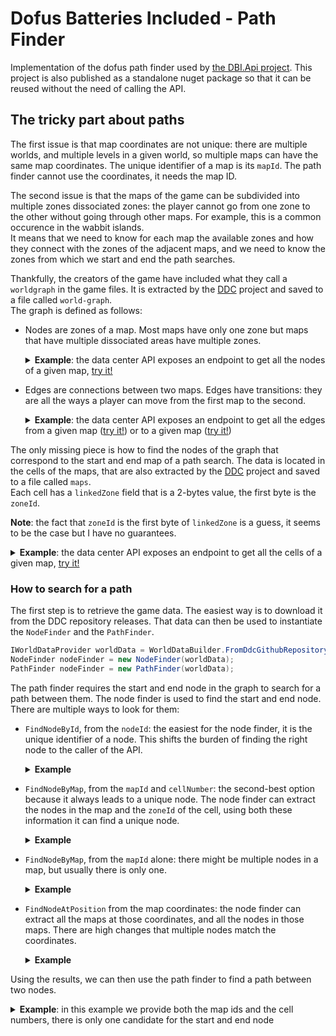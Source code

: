﻿# Dofus Batteries Included - Path Finder

Implementation of the dofus path finder used by [the DBI.Api project](https://github.com/Dofus-Batteries-Included/DBI.Api).
This project is also published as a standalone nuget package so that it can be reused without the need of calling the API.

## The tricky part about paths

The first issue is that map coordinates are not unique: there are multiple worlds, and multiple levels in a given world, so multiple maps can have the same map coordinates.
The unique identifier of a map is its `mapId`.
The path finder cannot use the coordinates, it needs the map ID.

The second issue is that the maps of the game can be subdivided into multiple zones dissociated zones: the player cannot go from one zone to the other without going through other maps.
For example, this is a common occurence in the wabbit islands. \
It means that we need to know for each map the available zones and how they connect with the zones of the adjacent maps, and we need to know the zones from which we start and end the path searches.

Thankfully, the creators of the game have included what they call a `worldgraph` in the game files. It is extracted by the [DDC](https://github.com/Dofus-Batteries-Included/DDC) project and saved to a file called `world-graph`.\
The graph is defined as follows:
- Nodes are zones of a map. Most maps have only one zone but maps that have multiple dissociated areas have multiple zones.
  <details>
    <summary>
      <b>Example</b>: the data center API exposes an endpoint to get all the nodes of a given map, <a href="https://api.dofusbatteriesincluded.fr/swagger/index.html?urls.primaryName=data-center#/World%20-%20Maps/Maps_GetNodesInMap">try it!</a>
    </summary>

  __Request__
    ```
    curl -X 'GET' \
      'https://api.dofusbatteriesincluded.fr/data-center/versions/latest/world/maps/106693122/nodes' \
      -H 'accept: application/json'
    ```

  __Response__
    ```json
    [
      {
        "id": 7911,
        "mapId": 106693122,
        "zoneId": 2
      },
      {
        "id": 10115,
        "mapId": 106693122,
        "zoneId": 1
      }
    ]
    ```
  </details>

- Edges are connections between two maps. Edges have transitions: they are all the ways a player can move from the first map to the second.
  <details>
    <summary>
      <b>Example</b>: the data center API exposes an endpoint to get all the edges from a given map (<a href="https://api.dofusbatteriesincluded.fr/swagger/index.html?urls.primaryName=data-center#/World%20-%20Maps/Maps_GetTransitionsFromMap">try it!</a>) or to a given map (<a href="https://api.dofusbatteriesincluded.fr/swagger/index.html?urls.primaryName=data-center#/World%20-%20Maps/Maps_GetTransitionsToMap">try it!</a>)
    </summary>

  __Request__
    ```
    curl -X 'GET' \
    'https://api.dofusbatteriesincluded.fr/data-center/versions/latest/world/maps/99615238/transitions/outgoing' \
    -H 'accept: application/json'
    ```

  __Response__
    ```json
    [
      {
        "$type": "scroll",
        "direction": "west",
        "from": {
          "id": 5239,
          "mapId": 99615238,
          "zoneId": 1
        },
        "to": {
          "id": 5240,
          "mapId": 99614726,
          "zoneId": 1
        }
      },
      {
        "$type": "scroll",
        "direction": "south",
        "from": {
          "id": 5239,
          "mapId": 99615238,
          "zoneId": 1
        },
        "to": {
          "id": 6586,
          "mapId": 99615239,
          "zoneId": 1
        }
      }
    ]
  ```
  </details>

The only missing piece is how to find the nodes of the graph that correspond to the start and end map of a path search.
The data is located in the cells of the maps, that are also extracted by the [DDC](https://github.com/Dofus-Batteries-Included/DDC) project and saved to a file called `maps`. \
Each cell has a `linkedZone` field that is a 2-bytes value, the first byte is the `zoneId`.

__Note__: the fact that `zoneId` is the first byte of `linkedZone` is a guess, it seems to be the case but I have no guarantees.

<details>
    <summary>
      <b>Example</b>: the data center API exposes an endpoint to get all the cells of a given map, <a href="https://api.dofusbatteriesincluded.fr/swagger/index.html?urls.primaryName=data-center#/World%20-%20Maps/Maps_GetMapCells">try it!</a>
    </summary>

__Request__
  ```
  curl -X 'GET' \
    'https://api.dofusbatteriesincluded.fr/data-center/versions/latest/world/maps/106693122/cells' \
    -H 'accept: application/json'
  ```

__Response__
  ```json
  [
    {
      "mapId": 106693122,
      "cellNumber": 0,
      "floor": 0,
      "moveZone": 0,
      "linkedZone": 0,
      "speed": 0,
      "los": true,
      "visible": false,
      "nonWalkableDuringFight": false,
      "nonWalkableDuringRp": false,
      "havenbagCell": false
    },
    ...,
    {
      "mapId": 106693122,
      "cellNumber": 155,
      "floor": 0,
      "moveZone": 0,
      "linkedZone": 32,
      "speed": 0,
      "los": true,
      "visible": false,
      "nonWalkableDuringFight": true,
      "nonWalkableDuringRp": false,
      "havenbagCell": false
    },
    ...,
    {
      "mapId": 106693122,
      "cellNumber": 264,
      "floor": 0,
      "moveZone": 0,
      "linkedZone": 17,
      "speed": 0,
      "los": true,
      "visible": false,
      "nonWalkableDuringFight": false,
      "nonWalkableDuringRp": false,
      "havenbagCell": false
    },
    ...
  ]
  ```
</details>

### How to search for a path

The first step is to retrieve the game data. The easiest way is to download it from the DDC repository releases. That data can then be used to instantiate the `NodeFinder` 
and the `PathFinder`.

```csharp
IWorldDataProvider worldData = WorldDataBuilder.FromDdcGithubRepository().BuildAsync();
NodeFinder nodeFinder = new NodeFinder(worldData);
PathFinder nodeFinder = new PathFinder(worldData);
```

The path finder requires the start and end node in the graph to search for a path between them.
The node finder is used to find the start and end node. There are multiple ways to look for them:

- `FindNodeById`, from the `nodeId`: the easiest for the node finder, it is the unique identifier of a node. This shifts the burden of finding the right node to the caller of the API.
  <details>
    <summary>
      <b>Example</b>
    </summary>

  __Code__
  ```csharp
  IEnumerable<RawWorldGraphNode> nodes = nodeFinder.FindNodes(new FindNodesById { NodeId = 7911 });
  ```
  
  __Result__
    ```json
    [
      {
        "mapPosition": {
          "x": 26,
          "y": -9
        },
        "nodeId": 7911,
        "mapId": 106693122,
        "zoneId": 2
      }
    ]
    ```
  </details>

- `FindNodeByMap`, from the `mapId` and `cellNumber`: the second-best option because it always leads to a unique node. The node finder can extract the nodes in the map and the `zoneId` of the cell, using both these information it can find a unique node.
  <details>
    <summary>
      <b>Example</b>
    </summary>

  __Code__
  ```csharp
  IEnumerable<RawWorldGraphNode> nodes = nodeFinder.FindNodes(new FindNodesByMap { MapId = 106693122, CellNumber = 425 });
  ```

  __Result__
    ```json
    [
      {
        "mapPosition": {
          "x": 26,
          "y": -9
        },
        "nodeId": 10115,
        "mapId": 106693122,
        "zoneId": 1
      }
    ]
    ```
  </details>

- `FindNodeByMap`, from the `mapId` alone: there might be multiple nodes in a map, but usually there is only one.
  <details>
    <summary>
      <b>Example</b>
    </summary>

  __Code__
  ```csharp
  IEnumerable<RawWorldGraphNode> nodes = nodeFinder.FindNodes(new FindNodesByMap { MapId = 106693122 });
  ```

  __Result__
    ```json
    [
      {
        "mapPosition": {
          "x": 26,
          "y": -9
        },
        "nodeId": 7911,
        "mapId": 106693122,
        "zoneId": 2
      },
      {
        "mapPosition": {
          "x": 26,
          "y": -9
        },
        "nodeId": 10115,
        "mapId": 106693122,
        "zoneId": 1
      }
    ]
    ```
  </details>

- `FindNodeAtPosition` from the map coordinates: the node finder can extract all the maps at those coordinates, and all the nodes in those maps. There are high changes that multiple nodes match the coordinates.
  <details>
    <summary>
      <b>Example</b>
    </summary>

  __Code__
  ```csharp
  IEnumerable<RawWorldGraphNode> nodes = nodeFinder.FindNodes(new FindNodeAtPosition { Position = new Position(26, -9) });
  ```

  __Result__
    ```json
    [
      {
        "mapPosition": {
          "x": 26,
          "y": -9
        },
        "nodeId": 10112,
        "mapId": 99615745,
        "zoneId": 1
      },
      {
        "mapPosition": {
          "x": 26,
          "y": -9
        },
        "nodeId": 7911,
        "mapId": 106693122,
        "zoneId": 2
      },
      {
        "mapPosition": {
          "x": 26,
          "y": -9
        },
        "nodeId": 10115,
        "mapId": 106693122,
        "zoneId": 1
      }
    ]
    ```
  </details>

Using the results, we can then use the path finder to find a path between two nodes.

<details>
  <summary>
  <b>Example</b>: in this example we provide both the map ids and the cell numbers, there is only one candidate for the start and end node
  </summary>

  __Code__
  ```csharp
  RawWorldGraphNode from = nodeFinder.FindNodes(new FindNodesByMap { MapId = 75497730, CellNumber = 425 }).Single();
  RawWorldGraphNode to = nodeFinder.FindNodes(new FindNodesByMap { MapId = 75498242, CellNumber = 430 }).Single();
  Path? GetShortestPath = pathFinder.GetShortestPath(from, to);
  ```

  __Result__
  ```json
  {
    "from": {
      "mapPosition": {
        "x": -20,
        "y": -5
      },
      "nodeId": 5609,
      "mapId": 75497730,
      "zoneId": 1
    },
    "to": {
      "mapPosition": {
        "x": -20,
        "y": -5
      },
      "nodeId": 1667,
      "mapId": 75498242,
      "zoneId": 1
    },
    "steps": [
      {
        "node": {
          "mapPosition": {
            "x": -20,
            "y": -5
          },
          "nodeId": 5609,
          "mapId": 75497730,
          "zoneId": 1
        },
        "transition": {
          "type": "scroll",
          "direction": "north"
        }
      },
      {
        "node": {
          "mapPosition": {
            "x": -20,
            "y": -6
          },
          "nodeId": 7076,
          "mapId": 75497731,
          "zoneId": 1
        },
        "transition": {
          "type": "scroll",
          "direction": "south"
        }
      },
      {
        "node": {
          "mapPosition": {
            "x": -20,
            "y": -5
          },
          "nodeId": 7095,
          "mapId": 75497730,
          "zoneId": 2
        },
        "transition": {
          "type": "scroll",
          "direction": "east"
        }
      }
    ]
  }
  ```
</details>
